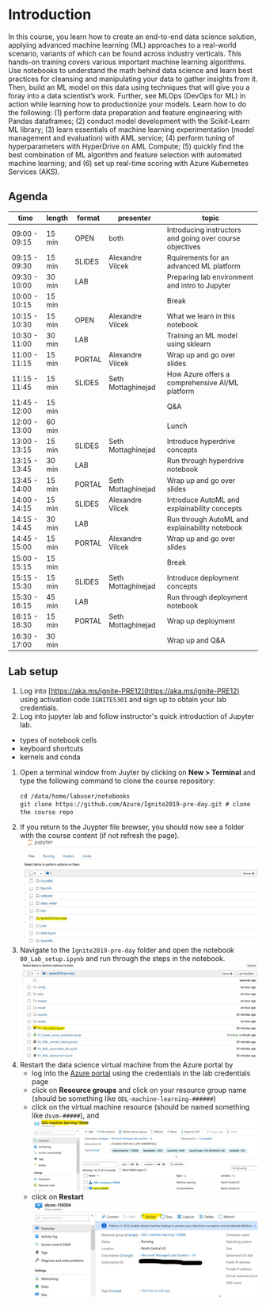 # Introduction 

In this course, you learn how to create an end-to-end data science solution, applying advanced machine learning (ML) approaches to a real-world scenario, variants of which can be found across industry verticals. This hands-on training covers various important machine learning algorithms. Use notebooks to understand the math behind data science and learn best practices for cleansing and manipulating your data to gather insights from it. Then, build an ML model on this data using techniques that will give you a foray into a data scientist’s work. Further, see MLOps (DevOps for ML) in action while learning how to productionize your models. Learn how to do the following: (1) perform data preparation and feature engineering with Pandas dataframes; (2) conduct model development with the Scikit-Learn ML library; (3) learn essentials of machine learning experimentation (model management and evaluation) with AML service; (4) perform tuning of hyperparameters with HyperDrive on AML Compute; (5) quickly find the best combination of ML algorithm and feature selection with automated machine learning; and (6) set up real-time scoring with Azure Kubernetes Services (AKS).

## Agenda

| time          | length | format | presenter          | topic                                                    |
| -             | -      | -      | -                  | -                                                        |
| 09:00 - 09:15 | 15 min | OPEN   | both               | Introducing instructors and going over course objectives |
| 09:15 - 09:30 | 15 min | SLIDES | Alexandre Vilcek   | Rquirements for an advanced ML platform                  |
| 09:30 - 10:00 | 30 min | LAB    |                    | Preparing lab environment and intro to Jupyter           |
| 10:00 - 10:15 | 15 min |        |                    | Break                                                    |
| 10:15 - 10:30 | 15 min | OPEN   | Alexandre Vilcek   | What we learn in this notebook                           |
| 10:30 - 11:00 | 30 min | LAB    |                    | Training an ML model using sklearn                       |
| 11:00 - 11:15 | 15 min | PORTAL | Alexandre Vilcek   | Wrap up and go over slides                               |
| 11:15 - 11:45 | 15 min | SLIDES | Seth Mottaghinejad | How Azure offers a comprehensive AI/ML platform          |
| 11:45 - 12:00 | 15 min |        |                    | Q&A                                                      |
| 12:00 - 13:00 | 60 min |        |                    | Lunch                                                    |
| 13:00 - 13:15 | 15 min | SLIDES | Seth Mottaghinejad | Introduce hyperdrive concepts                            |
| 13:15 - 13:45 | 30 min | LAB    |                    | Run through hyperdrive notebook                          |
| 13:45 - 14:00 | 15 min | PORTAL | Seth Mottaghinejad | Wrap up and go over slides                               |
| 14:00 - 14:15 | 15 min | SLIDES | Alexandre Vilcek   | Introduce AutoML and explainability concepts             |
| 14:15 - 14:45 | 30 min | LAB    |                    | Run through AutoML and explainability notebook           |
| 14:45 - 15:00 | 15 min | PORTAL | Alexandre Vilcek   | Wrap up and go over slides                               |
| 15:00 - 15:15 | 15 min |        |                    | Break                                                    |
| 15:15 - 15:30 | 15 min | SLIDES | Seth Mottaghinejad | Introduce deployment concepts                            |
| 15:30 - 16:15 | 45 min | LAB    |                    | Run through deployment notebook                          |
| 16:15 - 16:30 | 15 min | PORTAL | Seth Mottaghinejad | Wrap up deployment                                       |
| 16:30 - 17:00 | 30 min |        |                    | Wrap up and Q&A                                          |

## Lab setup

1. Log into [https://aka.ms/ignite-PRE12](https://aka.ms/ignite-PRE12) using activation code `IGNITE5301` and sign up to obtain your lab credentials.
1. Log into jupyter lab and follow instructor's quick introduction of Jupyter lab.
  - types of notebook cells
  - keyboard shortcuts
  - kernels and conda
1. Open a terminal window from Juyter by clicking on **New > Terminal** and type the following command to clone the course repository:
 	```
	cd /data/home/labuser/notebooks
	git clone https://github.com/Azure/Ignite2019-pre-day.git # clone the course repo
	```
1. If you return to the Juypter file browser, you should now see a folder with the course content (if not refresh the page).
   ![Course folder](./images/jupyter_course_folder.jpg)
1. Navigate to the `Ignite2019-pre-day` folder and open the notebook `00_Lab_setup.ipynb` and run through the steps in the notebook.
   ![Open notebook](./images/jupyter_open_notebook.jpg)
1. Restart the data science virtual machine from the Azure portal by 
   - log into the [Azure portal](https://portal.azure.com/) using the credentials in the lab credentials page
   - click on **Resource groups** and click on your resource group name (should be something like `ODL-machine-learning-######`)
   - click on the virtual machine resource (should be named something like `dsvm-#####`), and
   ![Resource group](./images/portal_resource_group.jpg)
   - click on **Restart**
   ![Restart DSVM](./images/portal_restart_dsvm.jpg)

